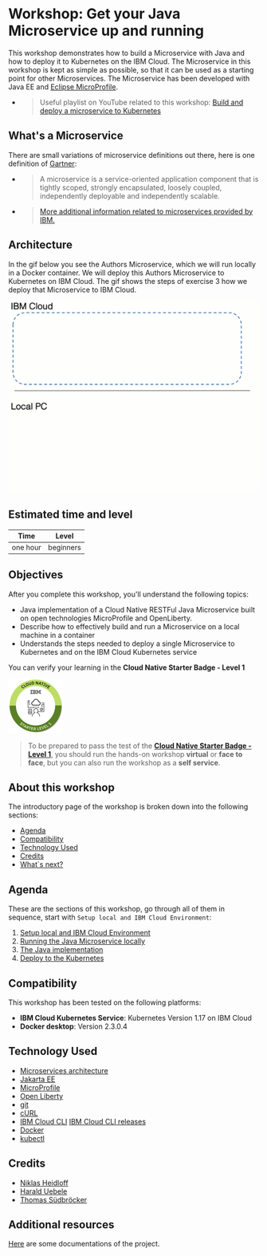 # Workshop: Get your Java Microservice up and running

This workshop demonstrates how to build a Microservice with Java and how to deploy it to Kubernetes on the IBM Cloud. The Microservice in this workshop is kept as simple as possible, so that it can be used as a starting point for other Microservices. The Microservice has been developed with Java EE and [Eclipse MicroProfile](https://microprofile.io/).

* > Useful playlist on YouTube related to this workshop: [Build and deploy a microservice to Kubernetes](https://ibm.biz/BdzVRY)

## What's a Microservice

There are small variations of microservice definitions out there, here is one definition of [Gartner](https://www.gartner.com/en/information-technology/glossary/microservice):

* > A microservice is a service-oriented application component that is tightly scoped, strongly encapsulated, loosely coupled, independently deployable and independently scalable.

* > [More additional information related to microservices provided by IBM.](https://www.ibm.com/cloud/learn/microservices)

## Architecture

In the gif below you see the Authors Microservice, which we will run locally in a Docker container.
We will deploy this Authors Microservice to Kubernetes on IBM Cloud.
The gif shows the steps of exercise 3 how we deploy that Microservice to IBM Cloud.

![overview](images/lab-4-overview.gif)

## Estimated time and level

|  Time | Level  |
| - | - |
| one hour | beginners |

## Objectives

After you complete this workshop, you'll understand the following topics:

* Java implementation of a Cloud Native RESTFul Java Microservice built on open technologies MicroProfile and OpenLiberty.
* Describe how to effectively build and run a Microservice on a local machine in a container
* Understands the steps needed to deploy a single Microservice to Kubernetes and on the IBM Cloud Kubernetes service

You can verify your learning in the **Cloud Native Starter Badge - Level 1**

![Cloud Native Starter Badge - Level 1](images/cnsl1.png)

> To be prepared to pass the test of the [**Cloud Native Starter Badge - Level 1**](http://ibm.biz/cloud-native-starter-level-1-badge), you should run the hands-on workshop **virtual** or **face to face**, but you can also run the workshop as a **self service**.

## About this workshop

The introductory page of the workshop is broken down into the following sections:

* [Agenda](#agenda)
* [Compatibility](#compatibility)
* [Technology Used](#technology-used)
* [Credits](#credits)
* [What`s next?](#whats-next?)

## Agenda

These are the sections of this workshop, go through all of them in sequence, start with `Setup local and IBM Cloud Environment`:

 1. [Setup local and IBM Cloud Environment](pre-work/README.md)
 2. [Running the Java Microservice locally](exercise-01/README.md)
 3. [The Java implementation](exercise-02/README.md)
 4. [Deploy to the Kubernetes](exercise-03/README.md)

## Compatibility

This workshop has been tested on the following platforms:

* **IBM Cloud Kubernetes Service**: Kubernetes Version 1.17 on IBM Cloud
* **Docker desktop**: Version 2.3.0.4

## Technology Used

* [Microservices architecture](https://en.wikipedia.org/wiki/Microservices)
* [Jakarta EE](https://jakarta.ee/)
* [MicroProfile](https://microprofile.io/)
* [Open Liberty](https://openliberty.io/)
* [git](https://git-scm.com/book/en/v2/Getting-Started-Installing-Git)
* [cURL](https://curl.haxx.se/download.html)
* [IBM Cloud CLI](https://cloud.ibm.com/docs/home/tools)
  [IBM Cloud CLI releases](https://github.com/IBM-Cloud/ibm-cloud-cli-release/releases)
* [Docker](https://docs.docker.com/v17.12/install/)
* [kubectl](https://kubernetes.io/docs/tasks/tools/install-kubectl/)

## Credits

* [Niklas Heidloff](https://twitter.com/nheidloff)
* [Harald Uebele](https://twitter.com/Harald_U)
* [Thomas Südbröcker](https://twitter.com/tsuedbroecker)

## Additional resources

[Here](https://github.com/IBM/cloud-native-starter#documentation---kubernetes-and-microprofile) are some documentations of the project.
